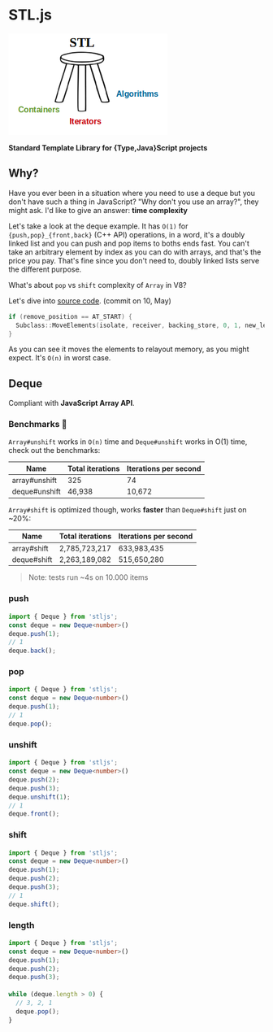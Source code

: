 # STL.js

![](./assets/stl.png)

**Standard Template Library for {Type,Java}Script projects**

## Why?

Have you ever been in a situation where you need to use a deque but you don't have such a thing in JavaScript?
"Why don't you use an array?", they might ask. I'd like to give an answer: **time complexity**

Let's take a look at the deque example. It has `O(1)` for `{push,pop}_{front,back}` (C++ API) operations, in a word, it's a doubly linked list and you can push and pop items to boths ends fast. You can't take an arbitrary element by index as you can do with arrays, and that's the price you pay. That's fine since you don't need to, doubly linked lists serve the different purpose.

What's about `pop` vs `shift` complexity of `Array` in V8?

Let's dive into [source code](https://github.com/v8/v8/blob/8b11e91f217065f11ebe84ca7bef8061a4214bb2/src/elements.cc#L2465). (commit on 10, May)

```cpp
if (remove_position == AT_START) {
  Subclass::MoveElements(isolate, receiver, backing_store, 0, 1, new_length, 0, 0);
}
```

As you can see it moves the elements to relayout memory, as you might expect. It's `O(n)` in worst case.

## Deque

Compliant with **JavaScript Array API**.

### Benchmarks 🚀

`Array#unshift` works in `O(n)` time and `Deque#unshift` works in O(1) time, check out the benchmarks:

| Name          | Total iterations | Iterations per second  |
| ------------- | ---------------- | ---------------------- |
| array#unshift | 325              | 74                     |
| deque#unshift | 46,938           | 10,672                 |

`Array#shift` is optimized though, works **faster** than `Deque#shift` just on ~20%:

| Name          | Total iterations | Iterations per second  |
| ------------- | ---------------- | ---------------------- |
| array#shift   | 2,785,723,217    | 633,983,435            |
| deque#shift   | 2,263,189,082    | 515,650,280            |

> Note: tests run ~4s on 10.000 items

### push

```ts
import { Deque } from 'stljs';
const deque = new Deque<number>()
deque.push(1);
// 1
deque.back();
```

### pop

```ts
import { Deque } from 'stljs';
const deque = new Deque<number>()
deque.push(1);
// 1
deque.pop();
```

### unshift

```ts
import { Deque } from 'stljs';
const deque = new Deque<number>()
deque.push(2);
deque.push(3);
deque.unshift(1);
// 1
deque.front();
```

### shift

```ts
import { Deque } from 'stljs';
const deque = new Deque<number>()
deque.push(1);
deque.push(2);
deque.push(3);
// 1
deque.shift();
```

### length

```ts
import { Deque } from 'stljs';
const deque = new Deque<number>()
deque.push(1);
deque.push(2);
deque.push(3);

while (deque.length > 0) {
  // 3, 2, 1
  deque.pop();
}
```
